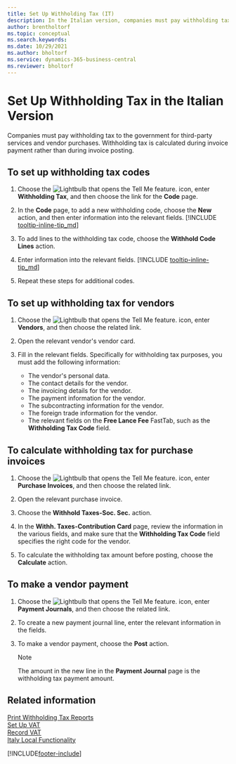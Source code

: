 ```yaml
---
title: Set Up Withholding Tax (IT)
description: In the Italian version, companies must pay withholding tax to the government for third-party services and vendor purchases. Learn how to set this up.
author: brentholtorf
ms.topic: conceptual
ms.search.keywords:
ms.date: 10/29/2021
ms.author: bholtorf
ms.service: dynamics-365-business-central
ms.reviewer: bholtorf
---
```

# Set Up Withholding Tax in the Italian Version

Companies must pay withholding tax to the government for third-party services and vendor purchases. Withholding tax is calculated during invoice payment rather than during invoice posting.

## To set up withholding tax codes

1. Choose the ![Lightbulb that opens the Tell Me feature.](../../media/ui-search/search_small.png "Tell me what you want to do") icon, enter **Withholding Tax**, and then choose the link for the **Code** page.  

2. In the **Code** page, to add a new withholding code, choose the **New** action, and then enter information into the relevant fields. [!INCLUDE [tooltip-inline-tip_md](../../includes/tooltip-inline-tip_md.md)]

3. To add lines to the withholding tax code, choose the **Withhold Code Lines** action.

4. Enter information into the relevant fields. [!INCLUDE [tooltip-inline-tip_md](../../includes/tooltip-inline-tip_md.md)]

5. Repeat these steps for additional codes.  

## To set up withholding tax for vendors

1. Choose the ![Lightbulb that opens the Tell Me feature.](../../media/ui-search/search_small.png "Tell me what you want to do") icon, enter **Vendors**, and then choose the related link.

2. Open the relevant vendor's vendor card.

3. Fill in the relevant fields. Specifically for withholding tax purposes, you must add the following information:

    * The vendor's personal data.
    * The contact details for the vendor.
    * The invoicing details for the vendor.
    * The payment information for the vendor.
    * The subcontracting information for the vendor.
    * The foreign trade information for the vendor.
    * The relevant fields on the **Free Lance Fee** FastTab, such as the **Withholding Tax Code** field.

## To calculate withholding tax for purchase invoices

1. Choose the ![Lightbulb that opens the Tell Me feature.](../../media/ui-search/search_small.png "Tell me what you want to do") icon, enter **Purchase Invoices**, and then choose the related link.

2. Open the relevant purchase invoice.

3. Choose the **Withhold Taxes-Soc. Sec.** action.

4. In the **Withh. Taxes-Contribution Card** page, review the information in the various fields, and make sure that the **Withholding Tax Code** field specifies the right code for the vendor.

5. To calculate the withholding tax amount before posting, choose the **Calculate** action.  

## To make a vendor payment

1. Choose the ![Lightbulb that opens the Tell Me feature.](../../media/ui-search/search_small.png "Tell me what you want to do") icon, enter **Payment Journals**, and then choose the related link.

2. To create a new payment journal line, enter the relevant information in the fields.

3. To make a vendor payment, choose the **Post** action.  

    > [!NOTE]
    > The amount in the new line in the **Payment Journal** page is the withholding tax payment amount.

## Related information

[Print Withholding Tax Reports](how-to-print-withholding-tax-reports.md)  
[Set Up VAT](../../finance-setup-vat.md)  
[Record VAT](../../finance-how-report-vat.md)  
[Italy Local Functionality](italy-local-functionality.md)  


[!INCLUDE[footer-include](../../includes/footer-banner.md)]